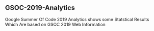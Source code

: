 <h2> GSOC-2019-Analytics </h2>

<p> Google Summer Of Code 2019 Analytics shows some Statstical Results Which Are based on GSOC 2019 Web Information  </p>
